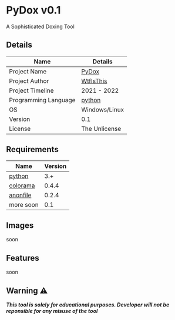 # PyDox v0.1
A Sophisticated Doxing Tool
## Details
| Name | Details |
| ------ | ------ |
| Project Name | [PyDox](https://github.com/Wtf-Is-This-x1337/PyDox/) |
| Project Author | [WtfIsThis](https://github.com/Wtf-Is-This-x1337) |
| Project Timeline | 2021 - 2022 |
| Programming Language | [python](https://www.python.org/) |
| OS | Windows/Linux |
| Version | 0.1 |
| License | The Unlicense |

## Requirements
| Name | Version |
| ------ | ------ |
| [python](https://www.python.org/) | 3.+ |
| [colorama](https://pypi.org/project/colorama/) | 0.4.4 |
| [anonfile](https://pypi.org/project/anonfile/) | 0.2.4 |
| more soon | 0.1 |
## Images
soon
## Features
soon
## Warning ⚠️
***This tool is solely for educational purposes. Developer will not be reponsible for any misuse of the tool***

